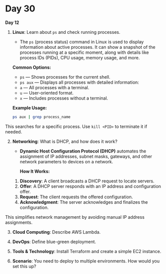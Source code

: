 # Day 30


**Day 12**
1. **Linux**: Learn about `ps` and check running processes.
   * The `ps` (process status) command in Linux is used to display information about active processes. It can show a snapshot of the processes running at a specific moment, along with details like process IDs (PIDs), CPU usage, memory usage, and more.

   **Common Options:**
   - `ps` — Shows processes for the current shell.
   - `ps aux` — Displays all processes with detailed information:
    - `a` — All processes with a terminal.
    - `u` — User-oriented format.
    - `x` — Includes processes without a terminal.

   **Example Usage:**
   ```bash
   ps aux | grep process_name
   ```
This searches for a specific process. Use `kill <PID>` to terminate it if needed.


2. **Networking**: What is DHCP, and how does it work?
   * **Dynamic Host Configuration Protocol (DHCP)** automates the assignment of IP addresses, subnet masks, gateways, and other network parameters to devices on a network.

     **How It Works:**
   1. **Discovery**: A client broadcasts a DHCP request to locate servers.
   2. **Offer**: A DHCP server responds with an IP address and configuration offer.
   3. **Request**: The client requests the offered configuration.
   4. **Acknowledgment**: The server acknowledges and finalizes the configuration.

This simplifies network management by avoiding manual IP address assignments.


3. **Cloud Computing**: Describe AWS Lambda.

4. **DevOps**: Define blue-green deployment.

5. **Tools & Technology**: Install Terraform and create a simple EC2 instance.

6. **Scenario**: You need to deploy to multiple environments. How would you set this up?



